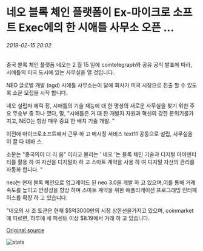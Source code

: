 # 네오 블록 체인 플랫폼이 Ex-마이크로 소프트 Exec에의 한 시애틀 사무소 오픈 ...

###### 2019-02-15 20:02

중국 블록 체인 플랫폼 네오는 2 월 15 일에 cointelegraph와 공유 공식 발표에 따라, 시애틀의 미국 도시에 있는 사무실을 열 것입니다.

NEO 글로벌 개발 (ngd) 시애틀 사무소는이 달에 회사가 미국 시장으로 진출 할 수 있도록 소문 모집을 시작 합니다.

네오 설립자 에릭 장, 시애틀의 기술 재능에 대 한 명성의 새로운 사무실을 찾기 위한 주요 무승부 중 하나 였다, 말, "시애틀은 거 대 한 개발자 자원과 혁신의 강한 분위기를가지고, NEO는 항상 매우 중요 한 배치 기술 개발. "

이전에 마이크로소프트에서 근무 하 고 메시징 서비스 text11 공동으로 설립, 사무실을이 끌 다 데바 스.

소문는 "중국의이 더 리 움" 이라고 불리는 ' 네오 '는 블록 체인 기술과 디지털 아이덴티티를 활용 하 여 자산을 디지털화 하 고 스마트 계약을 사용 하 여 디지털 자산의 관리를 자동화 합니다. "

neo는 현재 블록 체인으로 업그레이드 된 neo 3.0을 개발 하 고 있으며,이를 통해 거래 속도를 높이고 안정성을 향상 하며 스마트 계약을 위한 애플리케이션 프로그래밍 인터페이스를 확장 하 고 있습니다.

"네오의 시 조 토큰은 현재 $5억3000만의 시장 상한선을가지고 있으며, coinmarket에 따르면, 하루에 세 퍼센트 이상 $8.19에서 거래 하 고 있습니다.

[Original source](https://cointelegraph.com/news/neo-blockchain-platform-opens-seattle-office-headed-by-ex-microsoft-exec)

![stats](https://c.statcounter.com/11760860/0/a89fa40b/1/ "stats")